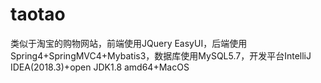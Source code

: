 # taotao
类似于淘宝的购物网站，前端使用JQuery EasyUI，后端使用Spring4+SpringMVC4+Mybatis3，数据库使用MySQL5.7，开发平台IntelliJ IDEA(2018.3)+open JDK1.8 amd64+MacOS
